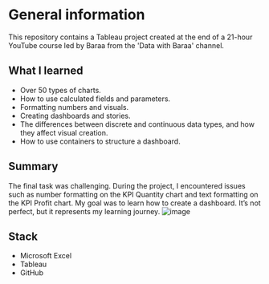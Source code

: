 # General information
This repository contains a Tableau project created at the end of a 21-hour YouTube course led by Baraa from the 'Data with Baraa' channel.


## What I learned
- Over 50 types of charts.
- How to use calculated fields and parameters.
- Formatting numbers and visuals.
- Creating dashboards and stories.
- The differences between discrete and continuous data types, and how they affect visual creation.
- How to use containers to structure a dashboard.

## Summary
The final task was challenging. During the project, I encountered issues such as number formatting on the KPI Quantity chart and text formatting on the KPI Profit chart. My goal was to learn how to create a dashboard. It’s not perfect, but it represents my learning journey.
![image](https://github.com/user-attachments/assets/a07fcc57-3cdf-46d4-9fa2-1fabfa5827fe)

## Stack
- Microsoft Excel  
- Tableau
- GitHub
